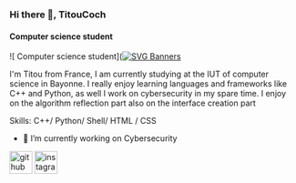 ### Hi there 👋, TitouCoch
####  Computer science student
![ Computer science student]([![SVG Banners](https://svg-banners.vercel.app/api?type=glitch&text1=<TitouCoch/>👨🏾‍💻&width=800&height=400)](https://github.com/Akshay090/svg-banners)


I'm Titou from France, I am currently studying at the IUT of computer science in Bayonne. I really enjoy learning languages and frameworks like C++ and Python, as well I work on cybersecurity in my spare time. I enjoy on the algorithm reflection part also on the interface creation part

Skills: C++/ Python/ Shell/ HTML / CSS

- 🔭 I’m currently working on Cybersecurity 


[<img src='https://cdn.jsdelivr.net/npm/simple-icons@3.0.1/icons/github.svg' alt='github' height='40'>](https://github.com/TitouCoch)  [<img src='https://cdn.jsdelivr.net/npm/simple-icons@3.0.1/icons/instagram.svg' alt='instagram' height='40'>](https://www.instagram.com/tit0u_chrl/)  


